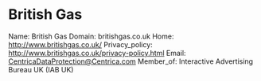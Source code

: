 
# British Gas

Name: British Gas
Domain: britishgas.co.uk
Home: http://www.britishgas.co.uk/
Privacy_policy: http://www.britishgas.co.uk/privacy-policy.html
Email: CentricaDataProtection@Centrica.com
Member_of: Interactive Advertising Bureau UK (IAB UK)

